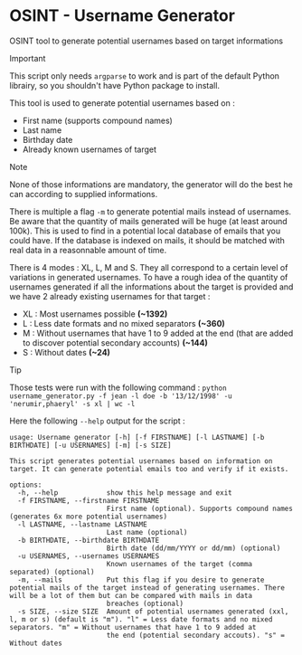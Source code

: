 # OSINT - Username Generator
OSINT tool to generate potential usernames based on target informations

> [!IMPORTANT]
> This script only needs `argparse` to work and is part of the default Python librairy, so you shouldn't have Python package to install.

This tool is used to generate potential usernames based on :

- First name (supports compound names)
- Last name
- Birthday date
- Already known usernames of target

> [!NOTE]
> None of those informations are mandatory, the generator will do the best he can according to supplied informations.

There is multiple a flag `-m` to generate potential mails instead of usernames. Be aware that the quantity of mails generated will be huge (at least around 100k). This is used to find in a potential local database of emails that you could have. If the database is indexed on mails, it should be matched with real data in a reasonnable amount of time.

There is 4 modes : XL, L, M and S. They all correspond to a certain level of variations in generated usernames. To have a rough idea of the quantity of usernames generated if all the informations about the target is provided and we have 2 already existing usernames for that target :

- XL : Most usernames possible **(~1392)**
- L : Less date formats and no mixed separators **(~360)**
- M : Without usernames that have 1 to 9 added at the end (that are added to discover potential secondary accounts) **(~144)**
- S : Without dates **(~24)**

> [!TIP]
> Those tests were run with the following command : `python username_generator.py -f jean -l doe -b '13/12/1998' -u 'nerumir,phaeryl' -s xl | wc -l`

Here the following `--help` output for the script :

```
usage: Username generator [-h] [-f FIRSTNAME] [-l LASTNAME] [-b BIRTHDATE] [-u USERNAMES] [-m] [-s SIZE]

This script generates potential usernames based on information on target. It can generate potential emails too and verify if it exists.

options:
  -h, --help            show this help message and exit
  -f FIRSTNAME, --firstname FIRSTNAME
                        First name (optional). Supports compound names (generates 6x more potential usernames)
  -l LASTNAME, --lastname LASTNAME
                        Last name (optional)
  -b BIRTHDATE, --birthdate BIRTHDATE
                        Birth date (dd/mm/YYYY or dd/mm) (optional)
  -u USERNAMES, --usernames USERNAMES
                        Known usernames of the target (comma separated) (optional)
  -m, --mails           Put this flag if you desire to generate potential mails of the target instead of generating usernames. There will be a lot of them but can be compared with mails in data
                        breaches (optional)
  -s SIZE, --size SIZE  Amount of potential usernames generated (xxl, l, m or s) (default is "m"). "l" = Less date formats and no mixed separators. "m" = Without usernames that have 1 to 9 added at
                        the end (potential secondary accouts). "s" = Without dates
```
